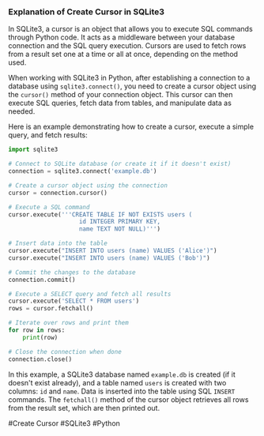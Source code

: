 ### Explanation of Create Cursor in SQLite3

In SQLite3, a cursor is an object that allows you to execute SQL commands through Python code. It acts as a middleware between your database connection and the SQL query execution. Cursors are used to fetch rows from a result set one at a time or all at once, depending on the method used.

When working with SQLite3 in Python, after establishing a connection to a database using `sqlite3.connect()`, you need to create a cursor object using the `cursor()` method of your connection object. This cursor can then execute SQL queries, fetch data from tables, and manipulate data as needed.

Here is an example demonstrating how to create a cursor, execute a simple query, and fetch results:

```python
import sqlite3

# Connect to SQLite database (or create it if it doesn't exist)
connection = sqlite3.connect('example.db')

# Create a cursor object using the connection
cursor = connection.cursor()

# Execute a SQL command
cursor.execute('''CREATE TABLE IF NOT EXISTS users (
                    id INTEGER PRIMARY KEY,
                    name TEXT NOT NULL)''')

# Insert data into the table
cursor.execute("INSERT INTO users (name) VALUES ('Alice')")
cursor.execute("INSERT INTO users (name) VALUES ('Bob')")

# Commit the changes to the database
connection.commit()

# Execute a SELECT query and fetch all results
cursor.execute('SELECT * FROM users')
rows = cursor.fetchall()

# Iterate over rows and print them
for row in rows:
    print(row)

# Close the connection when done
connection.close()
```

In this example, a SQLite3 database named `example.db` is created (if it doesn't exist already), and a table named `users` is created with two columns: `id` and `name`. Data is inserted into the table using SQL `INSERT` commands. The `fetchall()` method of the cursor object retrieves all rows from the result set, which are then printed out.

#Create Cursor #SQLite3 #Python